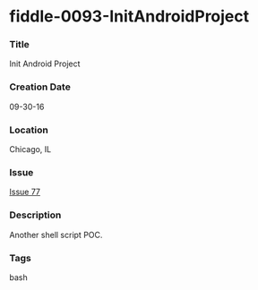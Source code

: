 fiddle-0093-InitAndroidProject
======

### Title

Init Android Project


### Creation Date

09-30-16


### Location

Chicago, IL


### Issue

[Issue 77](https://github.com/bradyhouse/house/issues/77)


### Description

Another shell script POC.


### Tags

bash
